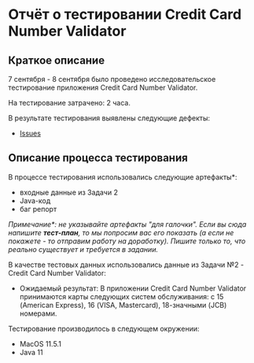 # Отчёт о тестировании Credit Card Number Validator

## Краткое описание

7 сентября - 8 сентября было проведено исследовательское тестирование приложения Credit Card Number Validator.

На тестирование затрачено: 2 часа.

В результате тестирования выявлены следующие дефекты:
* <a href="https://github.com/Val990/1.2-homework-IDEA/issues/1">Issues</a>


## Описание процесса тестирования

В процессе тестирования использовались следующие артефакты*:
* входные данные из Задачи 2
* Java-код
* баг репорт


*Примечание\*: не указывайте артефакты "для галочки". Если вы сюда напишите **тест-план**, то мы попросим вас его показать (а если не покажете - то отправим работу на доработку). Пишите только то, что реально существует и требуется в задании.*

В качестве тестовых данных использовались данные из Задачи №2 - Credit Card Number Validator:
* Ожидаемый результат:
  В приложении Credit Card Number Validator принимаются карты следующих систем обслуживания: с 15 (American Express), 16 (VISA, Mastercard), 18-значными (JCB) номерами.

Тестирование производилось в следующем окружении:
* MacOS 11.5.1
* Java 11